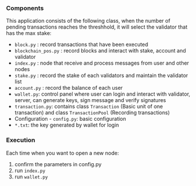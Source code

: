 ### Components

This application consists of the following class, when the number of pending transactions reaches the threshhold, it will select the validator that has the max stake:
- `block.py` : record transactions that have been executed
- `blockchain_pos.py` : record blocks and interact with stake, account and validator
- `index.py` : node that receive and process messages from user and other nodes
- `stake.py` : record the stake of each validators and maintain the validator list
- `account.py` : record the balance of each user
- `wallet.py`: control panel where user can login and interact with validator, server, can generate keys, sign message and verify signatures
- `transaction.py`: contains class `Transaction` (Basic unit of one transaction) and class `TransactionPool` (Recording transactions)
- Configuration - `config.py`: basic configuration
- `*.txt`: the key generated by wallet for login

### Execution

Each time when you want to open a new node:
1. confirm the parameters in config.py 
2. run `index.py` 
3. run `wallet.py`
